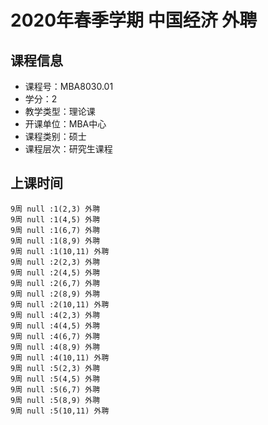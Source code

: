 # 2020年春季学期 中国经济 外聘






## 课程信息

- 课程号：MBA8030.01
- 学分：2
- 教学类型：理论课
- 开课单位：MBA中心
- 课程类别：硕士
- 课程层次：研究生课程

## 上课时间

```
9周 null :1(2,3) 外聘
9周 null :1(4,5) 外聘
9周 null :1(6,7) 外聘
9周 null :1(8,9) 外聘
9周 null :1(10,11) 外聘
9周 null :2(2,3) 外聘
9周 null :2(4,5) 外聘
9周 null :2(6,7) 外聘
9周 null :2(8,9) 外聘
9周 null :2(10,11) 外聘
9周 null :4(2,3) 外聘
9周 null :4(4,5) 外聘
9周 null :4(6,7) 外聘
9周 null :4(8,9) 外聘
9周 null :4(10,11) 外聘
9周 null :5(2,3) 外聘
9周 null :5(4,5) 外聘
9周 null :5(6,7) 外聘
9周 null :5(8,9) 外聘
9周 null :5(10,11) 外聘
```

